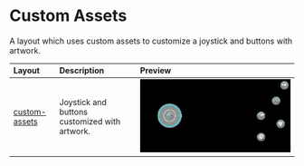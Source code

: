 # Custom Assets
A layout which uses custom assets to customize a joystick and buttons with artwork.

| **Layout** | **Description** | **Preview** | 
| :--- |  :--- |  :--- |
| [custom-assets](layouts/neutral/custom-assets.json) | Joystick and buttons customized with artwork. | <a href="media/custom-assets.jpg"><img alt="custom assets" src="media/custom-assets.jpg" max-height="150"/></a> |
